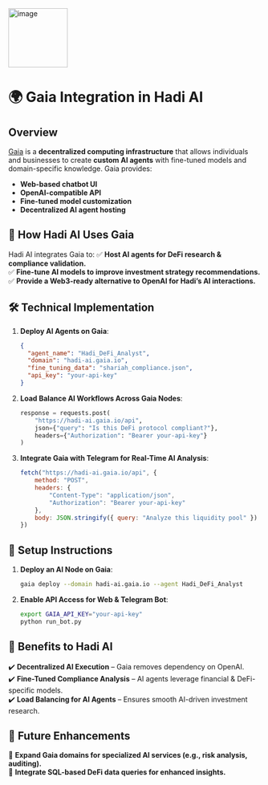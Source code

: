 <img width="118" alt="image" src="https://github.com/user-attachments/assets/599bfca9-2c65-446e-994c-d649aff9579c" />


# 🌍 Gaia Integration in Hadi AI

## Overview
[Gaia](https://gaia.io/) is a **decentralized computing infrastructure** that allows individuals and businesses to create **custom AI agents** with fine-tuned models and domain-specific knowledge. Gaia provides:
- **Web-based chatbot UI**
- **OpenAI-compatible API**
- **Fine-tuned model customization**
- **Decentralized AI agent hosting**

## 🚀 How Hadi AI Uses Gaia
Hadi AI integrates Gaia to:
✅ **Host AI agents for DeFi research & compliance validation.**  
✅ **Fine-tune AI models to improve investment strategy recommendations.**  
✅ **Provide a Web3-ready alternative to OpenAI for Hadi’s AI interactions.**  

## 🛠️ Technical Implementation
1. **Deploy AI Agents on Gaia**:
    ```json
    {
      "agent_name": "Hadi_DeFi_Analyst",
      "domain": "hadi-ai.gaia.io",
      "fine_tuning_data": "shariah_compliance.json",
      "api_key": "your-api-key"
    }
    ```

2. **Load Balance AI Workflows Across Gaia Nodes**:
    ```python
    response = requests.post(
        "https://hadi-ai.gaia.io/api",
        json={"query": "Is this DeFi protocol compliant?"},
        headers={"Authorization": "Bearer your-api-key"}
    )
    ```

3. **Integrate Gaia with Telegram for Real-Time AI Analysis**:
    ```javascript
    fetch("https://hadi-ai.gaia.io/api", {
        method: "POST",
        headers: {
            "Content-Type": "application/json",
            "Authorization": "Bearer your-api-key"
        },
        body: JSON.stringify({ query: "Analyze this liquidity pool" })
    })
    ```

## 🔧 Setup Instructions
1. **Deploy an AI Node on Gaia**:
    ```bash
    gaia deploy --domain hadi-ai.gaia.io --agent Hadi_DeFi_Analyst
    ```

2. **Enable API Access for Web & Telegram Bot**:
    ```bash
    export GAIA_API_KEY="your-api-key"
    python run_bot.py
    ```

## 🔹 Benefits to Hadi AI
✔️ **Decentralized AI Execution** – Gaia removes dependency on OpenAI.  
✔️ **Fine-Tuned Compliance Analysis** – AI agents leverage financial & DeFi-specific models.  
✔️ **Load Balancing for AI Agents** – Ensures smooth AI-driven investment research.  

## 🔮 Future Enhancements
🚀 **Expand Gaia domains for specialized AI services (e.g., risk analysis, auditing).**  
🚀 **Integrate SQL-based DeFi data queries for enhanced insights.**  
